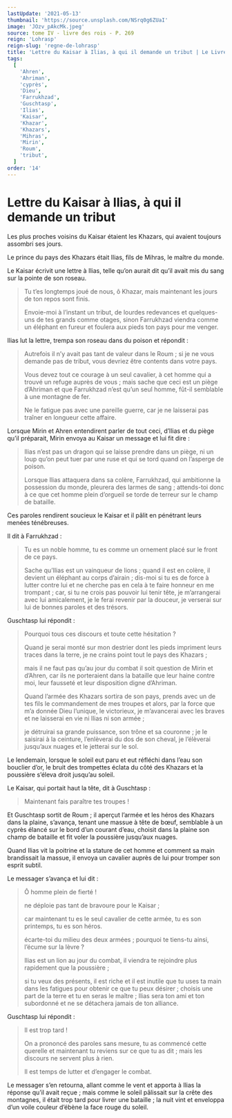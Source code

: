 ```yaml
---
lastUpdate: '2021-05-13'
thumbnail: 'https://source.unsplash.com/NSrq0g6ZUaI'
image: 'JOzv_pAkcMk.jpeg'
source: tome IV - livre des rois - P. 269
reign: 'Lohrasp'
reign-slug: 'regne-de-lohrasp'
title: 'Lettre du Kaisar à Ilias, à qui il demande un tribut | Le Livre des Rois | Shâhnâmeh'
tags:
  [
    'Ahren',
    'Ahriman',
    'cyprès',
    'Dieu',
    'Farrukhzad',
    'Guschtasp',
    'Ilias',
    'Kaisar',
    'Khazar',
    'Khazars',
    'Mihras',
    'Mirin',
    'Roum',
    'tribut',
  ]
order: '14'
---
```


# Lettre du Kaisar à Ilias, à qui il demande un tribut

Les plus proches voisins du Kaisar étaient les Khazars, qui avaient toujours assombri ses jours.

Le prince du pays des Khazars était Ilias, fils de Mihras, le maître du monde.

Le Kaisar écrivit une lettre à Ilias, telle qu’on aurait dit qu’il avait mis du sang sur la pointe de son roseau.

> Tu t’es longtemps joué de nous, ô Khazar, mais maintenant les jours de ton repos sont finis.
>
> Envoie-moi à l’instant un tribut, de lourdes redevances et quelques-uns de tes grands comme otages, sinon Farrukhzad viendra comme un éléphant en fureur et foulera aux pieds ton pays pour me venger.

Ilias lut la lettre, trempa son roseau dans du poison et répondit :

> Autrefois il n’y avait pas tant de valeur dans le Roum ; si je ne vous demande pas de tribut, vous devriez être contents dans votre pays.
>
> Vous devez tout ce courage à un seul cavalier, à cet homme qui a trouvé un refuge auprès de vous ; mais sache que ceci est un piège d’Ahriman et que Farrukhzad n’est qu’un seul homme, fût-il semblable à une montagne de fer.
>
> Ne le fatigue pas avec une pareille guerre, car je ne laisserai pas traîner en longueur cette affaire.

Lorsque Mirin et Ahren entendirent parler de tout ceci, d’Ilias et du piège qu’il préparait, Mirin envoya au Kaisar un message et lui fit dire :

> Ilias n’est pas un dragon qui se laisse prendre dans un piège, ni un loup qu’on peut tuer par une ruse et qui se tord quand on l’asperge de poison.
>
> Lorsque Ilias attaquera dans sa colère, Farrukhzad, qui ambitionne la possession du monde, pleurera des larmes de sang ; attends-toi donc à ce que cet homme plein d’orgueil se torde de terreur sur le champ de bataille.

Ces paroles rendirent soucieux le Kaisar et il pâlit en pénétrant leurs menées ténébreuses.

Il dit à Farrukhzad :

> Tu es un noble homme, tu es comme un ornement placé sur le front de ce pays.
>
> Sache qu’Ilias est un vainqueur de lions ; quand il est en colère, il devient un éléphant au corps d’airain ; dis-moi si tu es de force à lutter contre lui et ne cherche pas en cela à te faire honneur en me trompant ; car, si tu ne crois pas pouvoir lui tenir tête, je m’arrangerai avec lui amicalement, je le ferai revenir par la douceur, je verserai sur lui de bonnes paroles et des trésors.

Guschtasp lui répondit :

> Pourquoi tous ces discours et toute cette hésitation ?
>
> Quand je serai monté sur mon destrier dont les pieds impriment leurs traces dans la terre, je ne crains point tout le pays des Khazars ;
>
> mais il ne faut pas qu’au jour du combat il soit question de Mirin et d’Ahren, car ils ne porteraient dans la bataille que leur haine contre moi, leur fausseté et leur disposition digne d’Ahriman.
>
> Quand l’armée des Khazars sortira de son pays, prends avec un de tes fils le commandement de mes troupes et alors, par la force que m’a donnée Dieu l’unique, le victorieux, je m’avancerai avec les braves et ne laisserai en vie ni Ilias ni son armée ;
>
> je détruirai sa grande puissance, son trône et sa couronne ; je le saisirai à la ceinture, l’enlèverai du dos de son cheval, je l’élèverai jusqu’aux nuages et le jetterai sur le sol.

Le lendemain, lorsque le soleil eut paru et eut réfléchi dans l’eau son bouclier d’or, le bruit des trompettes éclata du côté des Khazars et la poussière s’éleva droit jusqu’au soleil.

Le Kaisar, qui portait haut la tête, dit à Guschtasp :

> Maintenant fais paraître tes troupes !

Et Guschtasp sortit de Roum ; il aperçut l’armée et les héros des Khazars dans la plaine, s’avança, tenant une massue à tête de bœuf, semblable à un cyprès élancé sur le bord d’un courant d’eau, choisit dans la plaine son champ de bataille et fit voler la poussière jusqu’aux nuages.

Quand Ilias vit la poitrine et la stature de cet homme et comment sa main brandissait la massue, il envoya un cavalier auprès de lui pour tromper son esprit subtil.

Le messager s’avança et lui dit :

> Ô homme plein de fierté !
>
> ne déploie pas tant de bravoure pour le Kaisar ;
>
> car maintenant tu es le seul cavalier de cette armée, tu es son printemps, tu es son héros.
>
> écarte-toi du milieu des deux armées ; pourquoi te tiens-tu ainsi, l’écume sur la lèvre ?
>
> Ilias est un lion au jour du combat, il viendra te rejoindre plus rapidement que la poussière ;
>
> si tu veux des présents, il est riche et il est inutile que tu uses ta main dans les fatigues pour obtenir ce que tu peux désirer ; choisis une part de la terre et tu en seras le maître ; Ilias sera ton ami et ton subordonné et ne se détachera jamais de ton alliance.

Guschtasp lui répondit :

> Il est trop tard !
>
> On a prononcé des paroles sans mesure, tu as commencé cette querelle et maintenant tu reviens sur ce que tu as dit ; mais les discours ne servent plus à rien.
>
> Il est temps de lutter et d’engager le combat.

Le messager s’en retourna, allant comme le vent et apporta à Ilias la réponse qu’il avait reçue ; mais comme le soleil pâlissait sur la crête des montagnes, il était trop tard pour livrer une bataille ; la nuit vint et enveloppa d’un voile couleur d’ébène la face rouge du soleil.
